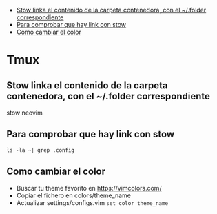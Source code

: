 
* [Stow linka el contenido de la carpeta contenedora, con el ~/.folder correspondiente](#stow-linka-el-contenido-de-la-carpeta-contenedora,-con-el-~/.folder-correspondiente)
* [Para comprobar que hay link con stow](#para-comprobar-que-hay-link-con-stow)
* [Como cambiar el color](#como-cambiar-el-color)

# Tmux

## Stow linka el contenido de la carpeta contenedora, con el ~/.folder correspondiente

stow neovim

## Para comprobar que hay link con stow
`ls -la ~| grep .config`

## Como cambiar el color

- Buscar tu theme favorito en https://vimcolors.com/
- Copiar el fichero en colors/theme_name
- Actualizar settings/configs.vim `set color theme_name`





